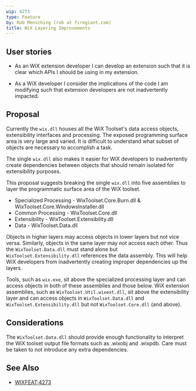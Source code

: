```yaml
---
wip: 4273
type: Feature
by: Rob Mensching (rob at firegiant.com)
title: WiX Layering Improvements
---
```


## User stories

* As an WiX extension developer I can develop an extension such that it is clear which APIs I should be using in my extension.

* As a WiX developer I consider the implications of the code I am modifying such that extension developers are not inadvertently impacted.


## Proposal

Currently the `wix.dll` houses all the WiX Toolset's data access objects, extensibility interfaces and processing. The exposed programming surface area is very large and varied. It is difficult to understand what subset of objects are necessary to accomplish a task.

The single `wix.dll` also makes it easier for WiX developers to inadvertently create dependencies between objects that should remain isolated for extensibility purposes.

This proposal suggests breaking the single `wix.dll` into five assemblies to layer the programmatic surface area of the WiX toolset.

* Specialized Processing - WixToolset.Core.Burn.dll & WixToolset.Core.WindowsInstaller.dll
* Common Processing - WixToolset.Core.dll
* Extensibility - WixToolset.Extensibility.dll
* Data - WixToolset.Data.dll

Objects in higher layers may access objects in lower layers but not vice versa. Similarly, objects in the same layer may not access each other. Thus the `WixToolset.Data.dll` must stand alone but `WixToolset.Extensibility.dll` references the data assembly. This will help WiX developers from inadvertently creating improper dependencies up the layers.

Tools, such as `wix.exe`, sit above the specialized processing layer and can access objects in both of these assemblies and those below. WiX extension assemblies, such as `WixToolset.Util.wixext.dll`, sit above the extensibility layer and can access objects in `WixToolset.Data.dll` and `WixToolset.Extensibility.dll` but not `WixToolset.Core.dll` (and above).


## Considerations

The `WixToolset.Data.dll` should provide enough functionality to interpret the WiX toolset output file formats such as .wixobj and .wixpdb. Care must be taken to not introduce any extra dependencies.


## See Also

* [WIXFEAT:4273](http://wixtoolset.org/issues/4273/)

